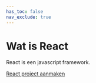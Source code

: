 ```yaml
---
has_toc: false
nav_exclude: true
---
```


# Wat is React
React is een javascript framework.

[React project aanmaken](projectmaken)